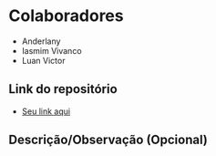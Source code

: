 # Colaboradores

- Anderlany
- Iasmim Vivanco
- Luan Victor

## Link do repositório

- [Seu link aqui](https://github.com/lanyarag/wpf_calibur.git)

## Descrição/Observação (Opcional)
